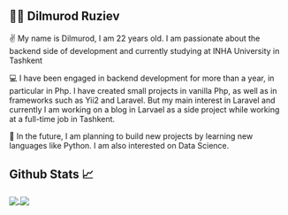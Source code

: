 ## 👨‍💻 Dilmurod Ruziev  

✌️ My name is Dilmurod, I am 22 years old. I am passionate about the backend side of development and currently studying at INHA University in Tashkent

💻 I have been engaged in backend development for more than a year, in particular in Php. I have created small projects in vanilla Php, as well as in frameworks such as Yii2 and Laravel. But my main interest in Laravel and currently I am working on a blog in Larvael as a side project while working at a full-time job in Tashkent. 

🔮 In the future, I am planning to build new projects by learning new languages like Python. I am also interested on Data Science. 

## Github Stats 📈
<a href="https://github.com/anuraghazra/github-readme-stats">
  <img align="center" src="https://github-readme-stats.vercel.app/api?username=Dilmurod-Ruziev&show_icons=true&theme=tokyonight" />
</a>
<a href="https://github.com/anuraghazra/github-readme-stats">
  <img align="center" src="https://github-readme-stats.vercel.app/api/top-langs/?username=Dilmurod-Ruziev&show_icons=true&theme=tokyonight&layout=compact" />
</a>
